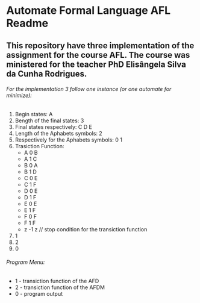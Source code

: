# Automate Formal Language AFL Readme
## This repository have three implementation of the assignment for the course AFL. The course was ministered for the teacher PhD Elisângela Silva da Cunha Rodrigues.

###### For the implementation 3 follow one instance (or one automate for minimize):
1. Begin states: A
2. Bength of the final states: 3
3. Final states respectively: C D E
4. Length of the Aphabets symbols: 2
5. Respectively for the Aphabets symbols: 0 1
6. Trasiction Function:
	- A 0 B
	- A 1 C
	- B 0 A
	- B 1 D
	- C 0 E
	- C 1 F
	- D 0 E
	- D 1 F
	- E 0 E
	- E 1 F
	- F 0 F
	- F 1 F
	- z -1 z // stop condition for the transiction function
7. 1
8. 2
9. 0

###### Program Menu:
- 1 - transiction function of the AFD
- 2 - transiction function of the AFDM
- 0 - program output
